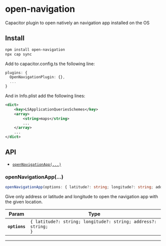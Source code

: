 # open-navigation

Capacitor plugin to open natively an navigation app installed on the OS

## Install

```bash
npm install open-navigation
npx cap sync
```

Add to capacitor.config.ts the following line:

```typescript
plugins: {
  OpenNavigationPlugin: {},
  ...
}
```

And in Info.plist add the following lines:

```xml
<dict>
    <key>LSApplicationQueriesSchemes</key>
    <array>
        <string>maps</string>
        ...
    </array>
    ...
</dict>
```

## API

<docgen-index>

* [`openNavigationApp(...)`](#opennavigationapp)

</docgen-index>

<docgen-api>

### openNavigationApp(...)

```typescript
openNavigationApp(options: { latitude?: string; longitude?: string; address?: string; }) => Promise<void>
```
Give only address or latitude and longitude to open the navigation app with the given location.

| Param         | Type                                                                      |
| ------------- | ------------------------------------------------------------------------- |
| **`options`** | <code>{ latitude?: string; longitude?: string; address?: string; }</code> |

--------------------

</docgen-api>
